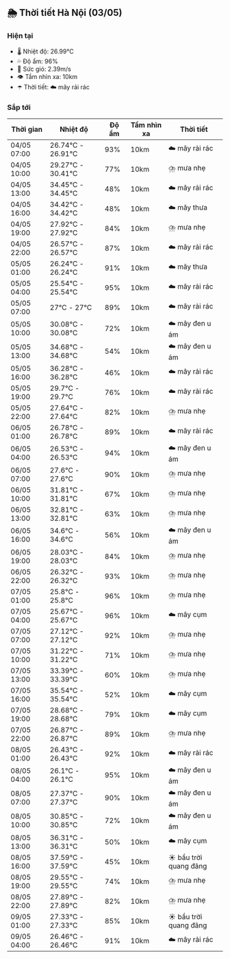 ## 🌦️ Thời tiết Hà Nội (03/05)

### Hiện tại

- 🌡️ Nhiệt độ: 26.99℃
- 💦 Độ ẩm: 96%
- 💨 Sức gió: 2.39m/s
- 👁️ Tầm nhìn xa: 10km
- ☂️ Thời tiết: ☁️ mây rải rác

### Sắp tới

| Thời gian | Nhiệt độ | Độ ẩm | Tầm nhìn xa | Thời tiết |
| --- | --- | --- | --- | --- |
| 04/05 07:00 | 26.74℃ - 26.91℃ | 93% | 10km | ☁️ mây rải rác |
| 04/05 10:00 | 29.27℃ - 30.41℃ | 77% | 10km | ⛈️ mưa nhẹ |
| 04/05 13:00 | 34.45℃ - 34.45℃ | 48% | 10km | ☁️ mây rải rác |
| 04/05 16:00 | 34.42℃ - 34.42℃ | 48% | 10km | ☁️ mây thưa |
| 04/05 19:00 | 27.92℃ - 27.92℃ | 84% | 10km | ⛈️ mưa nhẹ |
| 04/05 22:00 | 26.57℃ - 26.57℃ | 87% | 10km | ☁️ mây rải rác |
| 05/05 01:00 | 26.24℃ - 26.24℃ | 91% | 10km | ☁️ mây thưa |
| 05/05 04:00 | 25.54℃ - 25.54℃ | 95% | 10km | ☁️ mây rải rác |
| 05/05 07:00 | 27℃ - 27℃ | 89% | 10km | ☁️ mây rải rác |
| 05/05 10:00 | 30.08℃ - 30.08℃ | 72% | 10km | ☁️ mây đen u ám |
| 05/05 13:00 | 34.68℃ - 34.68℃ | 54% | 10km | ☁️ mây đen u ám |
| 05/05 16:00 | 36.28℃ - 36.28℃ | 46% | 10km | ☁️ mây rải rác |
| 05/05 19:00 | 29.7℃ - 29.7℃ | 76% | 10km | ☁️ mây rải rác |
| 05/05 22:00 | 27.64℃ - 27.64℃ | 82% | 10km | ⛈️ mưa nhẹ |
| 06/05 01:00 | 26.78℃ - 26.78℃ | 89% | 10km | ☁️ mây rải rác |
| 06/05 04:00 | 26.53℃ - 26.53℃ | 94% | 10km | ☁️ mây đen u ám |
| 06/05 07:00 | 27.6℃ - 27.6℃ | 90% | 10km | ⛈️ mưa nhẹ |
| 06/05 10:00 | 31.81℃ - 31.81℃ | 67% | 10km | ⛈️ mưa nhẹ |
| 06/05 13:00 | 32.81℃ - 32.81℃ | 63% | 10km | ⛈️ mưa nhẹ |
| 06/05 16:00 | 34.6℃ - 34.6℃ | 56% | 10km | ☁️ mây đen u ám |
| 06/05 19:00 | 28.03℃ - 28.03℃ | 84% | 10km | ⛈️ mưa nhẹ |
| 06/05 22:00 | 26.32℃ - 26.32℃ | 93% | 10km | ⛈️ mưa nhẹ |
| 07/05 01:00 | 25.8℃ - 25.8℃ | 96% | 10km | ⛈️ mưa nhẹ |
| 07/05 04:00 | 25.67℃ - 25.67℃ | 96% | 10km | ☁️ mây cụm |
| 07/05 07:00 | 27.12℃ - 27.12℃ | 92% | 10km | ⛈️ mưa nhẹ |
| 07/05 10:00 | 31.22℃ - 31.22℃ | 71% | 10km | ⛈️ mưa nhẹ |
| 07/05 13:00 | 33.39℃ - 33.39℃ | 60% | 10km | ⛈️ mưa nhẹ |
| 07/05 16:00 | 35.54℃ - 35.54℃ | 52% | 10km | ☁️ mây cụm |
| 07/05 19:00 | 28.68℃ - 28.68℃ | 79% | 10km | ☁️ mây cụm |
| 07/05 22:00 | 26.87℃ - 26.87℃ | 89% | 10km | ⛈️ mưa nhẹ |
| 08/05 01:00 | 26.43℃ - 26.43℃ | 92% | 10km | ☁️ mây rải rác |
| 08/05 04:00 | 26.1℃ - 26.1℃ | 95% | 10km | ☁️ mây đen u ám |
| 08/05 07:00 | 27.37℃ - 27.37℃ | 90% | 10km | ☁️ mây đen u ám |
| 08/05 10:00 | 30.85℃ - 30.85℃ | 72% | 10km | ☁️ mây đen u ám |
| 08/05 13:00 | 36.31℃ - 36.31℃ | 50% | 10km | ☁️ mây cụm |
| 08/05 16:00 | 37.59℃ - 37.59℃ | 45% | 10km | ☀️ bầu trời quang đãng |
| 08/05 19:00 | 29.55℃ - 29.55℃ | 74% | 10km | ⛈️ mưa nhẹ |
| 08/05 22:00 | 27.89℃ - 27.89℃ | 82% | 10km | ⛈️ mưa nhẹ |
| 09/05 01:00 | 27.33℃ - 27.33℃ | 85% | 10km | ☀️ bầu trời quang đãng |
| 09/05 04:00 | 26.46℃ - 26.46℃ | 91% | 10km | ☁️ mây rải rác |
